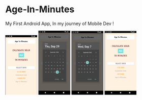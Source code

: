 # Age-In-Minutes
My First Android App, In my journey of Mobile Dev !

<p float="center">
  <img src="images/interface_1.png" width="100" />
  <img src="images/interface_2.png" width="100" /> 
  <img src="images/interface_3.png" width="100" />   
  <img src="images/interface_4.png" width="100" /> 
</p>

